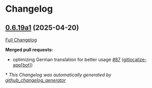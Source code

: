 # Changelog

## [0.6.19a1](https://github.com/OpenVoiceOS/ovos-persona/tree/0.6.19a1) (2025-04-20)

[Full Changelog](https://github.com/OpenVoiceOS/ovos-persona/compare/0.6.18...0.6.19a1)

**Merged pull requests:**

- optimizing German translation for better usage [\#87](https://github.com/OpenVoiceOS/ovos-persona/pull/87) ([gitlocalize-app[bot]](https://github.com/apps/gitlocalize-app))



\* *This Changelog was automatically generated by [github_changelog_generator](https://github.com/github-changelog-generator/github-changelog-generator)*
